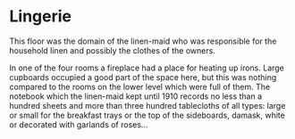 # Lingerie

This floor was the domain of the linen-maid who was responsible for the household linen and possibly the clothes of the owners. 

In one of the four rooms a fireplace had a place for heating up irons. Large cupboards occupied a good part of the space here, but this was nothing compared to the rooms on the lower level which were full of them. The notebook which the linen-maid kept until 1910 records no less than a hundred sheets and more than three hundred tablecloths of all types: large or small for the breakfast trays or the top of the sideboards, damask, white or decorated with garlands of roses…
